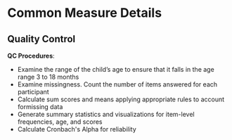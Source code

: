 # Common Measure Details

## Quality Control
**QC Procedures**:

  - Examine the range of the child’s age to ensure that it falls in the age range 3 to 18 months
  - Examine missingness. Count the number of items answered for each participant
  - Calculate sum scores and means applying appropriate rules to account formissing data
  - Generate summary statistics and visualizations for item-level frequencies, age, and scores
  - Calculate Cronbach's Alpha for reliability  

